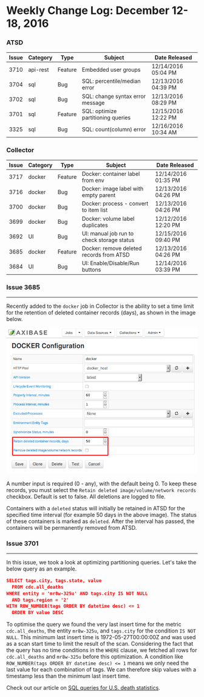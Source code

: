Weekly Change Log: December 12-18, 2016
=======================================

### ATSD

| Issue    | Category        | Type            | Subject                                                   | Date Released       |                    
|----------|-----------------|-----------------|-----------------------------------------------------------|---------------------|
| 3710     | api-rest        | Feature         | Embedded user groups                                      | 12/14/2016 05:04 PM |
| 3704     | sql             | Bug             | SQL: percentile/median error                              | 12/13/2016 04:39 PM | 
| 3702     | sql             | Bug             | SQL: change syntax error message                          | 12/13/2016 08:29 PM | 
| 3701     | sql             | Feature         | SQL: optimize partitioning queries                        | 12/15/2016 12:22 PM | 
| 3325     | sql             | Bug             | SQL: count(column) error                                  | 12/16/2016 10:34 AM | 

### Collector

| Issue    | Category        | Type            | Subject                                                   | Date Released       |       
|----------|-----------------|-----------------|-----------------------------------------------------------|---------------------| 
| 3717     | docker          | Feature         | Docker: container label from env                          | 12/14/2016 01:35 PM | 
| 3716     | docker          | Bug             | Docker: image label with empty parent                     | 12/13/2016 04:26 PM | 
| 3700     | docker          | Bug             | Docker: process - convert to item list                    | 12/13/2016 04:26 PM | 
| 3699     | docker          | Bug             | Docker: volume label duplicates                           | 12/12/2016 12:20 PM | 
| 3692     | UI              | Bug             | UI: manual job run to check storage status                | 12/15/2016 09:40 PM | 
| 3685     | docker          | Feature         | Docker: remove deleted records from ATSD                  | 12/13/2016 04:26 PM | 
| 3684     | UI              | Bug             | UI: Enable/Disable/Run buttons                            | 12/14/2016 03:39 PM | 


### Issue 3685
--------------

Recently added to the `docker` job in Collector is the ability to set a time limit for the retention of deleted container records (days), as shown in the image below.  

![Figure 1](Figure1.png)

A number input is required (0 - any), with the default being 0. To keep these records, you must select the `Retain deleted image/volume/network records` checkbox. Default is set to false.
All deletions are logged to file.  

Containers with a `deleted` status will initially be retained in ATSD for the specified time interval (for example 50 days in the above image). The status of these containers is marked as
`deleted`. After the interval has passed, the containers will be permanently removed from ATSD.  

### Issue 3701
--------------

In this issue, we took a look at optimizing partitioning queries. Let's take the below query as an example.

```json
SELECT tags.city, tags.state, value 
  FROM cdc.all_deaths
WHERE entity = 'mr8w-325u' AND tags.city IS NOT NULL
  AND tags.region = '2'
WITH ROW_NUMBER(tags ORDER BY datetime desc) <= 1
  ORDER BY value DESC
```

To optimise the query we found the very last insert time for the metric `cdc.all_deaths`, the entity `mr8w-325u`, and `tags.city` for the condition `IS NOT NULL`.
This minimum last insert time is 1972-05-27T00:00:00Z and was used as a scan start time to limit the result of the scan. Considering the fact that the query has no time conditions in 
the `WHERE` clause, we fetched all rows for `cdc.all_deaths` and  `mr8w-325u` before this optimization. A condition like `ROW_NUMBER(tags ORDER BY datetime desc) <= 1`
means we only need the last value for each combination of tags. We can therefore skip values with a timestamp less than the minimum last insert time.

Check out our article on [SQL queries for U.S. death statistics](https://github.com/axibase/atsd-use-cases/blob/master/USMortality/README.md). 
